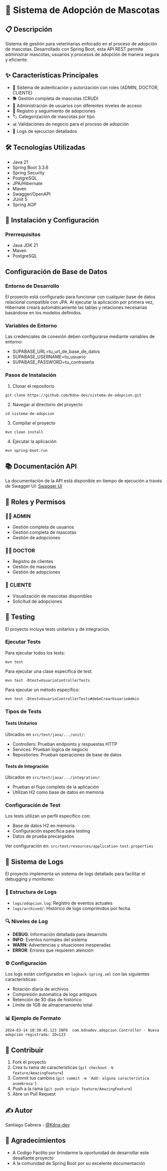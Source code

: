 # 🐾 Sistema de Adopción de Mascotas

## 📋 Descripción
Sistema de gestión para veterinarias enfocado en el proceso de adopción de mascotas. Desarrollado con Spring Boot, esta API REST permite administrar mascotas, usuarios y procesos de adopción de manera segura y eficiente.

## ✨ Características Principales
- 🔐 Sistema de autenticación y autorización con roles (ADMIN, DOCTOR, CLIENTE)
- 🐕 Gestión completa de mascotas (CRUD)
- 👥 Administración de usuarios con diferentes niveles de acceso
- 📝 Registro y seguimiento de adopciones
- 🏷️ Categorización de mascotas por tipo
- 📊 Validaciones de negocio para el proceso de adopción
- 🧾 Logs de ejecucion detallados

## 🛠️ Tecnologías Utilizadas
- Java 21
- Spring Boot 3.3.6
- Spring Security
- PostgreSQL
- JPA/Hibernate
- Maven
- Swagger/OpenAPI
- JUnit 5
- Spring AOP

## 🚀 Instalación y Configuración

### Prerrequisitos
- Java JDK 21
- Maven
- PostgreSQL

## Configuración de Base de Datos

### Entorno de Desarrollo
El proyecto está configurado para funcionar con cualquier base de datos relacional compatible con JPA. Al ejecutar la aplicación por primera vez, Hibernate creará automáticamente las tablas y relaciones necesarias basándose en los modelos definidos.

### Variables de Entorno
Las credenciales de conexión deben configurarse mediante variables de entorno:

- SUPABASE_URL=tu_url_de_base_de_datos
- SUPABASE_USERNAME=tu_usuario
- SUPABASE_PASSWORD=tu_contraseña

### Pasos de Instalación
1. Clonar el repositorio
```
git clone https://github.com/Kdna-dev/sistema-de-adopcion.git
```

2. Navegar al directorio del proyecto
```
cd sistema-de-adopcion
```

3. Compilar el proyecto
```
mvn clean install
```

4. Ejecutar la aplicación
```
mvn spring-boot:run
```

## 📚 Documentación API
La documentación de la API está disponible en tiempo de ejecución a través de Swagger UI:
[Swagger UI](http://localhost:8080/swagger-ui.html)


## 🔑 Roles y Permisos

### 👨‍💼 ADMIN
- Gestión completa de usuarios
- Gestión completa de mascotas
- Gestión de adopciones

### 👨‍⚕️ DOCTOR
- Registro de clientes
- Gestión de mascotas
- Gestión de adopciones

### 👤 CLIENTE
- Visualización de mascotas disponibles
- Solicitud de adopciones


## 🧪 Testing
El proyecto incluye tests unitarios y de integración.

### Ejecutar Tests
Para ejecutar todos los tests:
```
mvn test
```

Para ejecutar una clase específica de test:
```
mvn test -Dtest=UsuarioControllerTests
```

Para ejecutar un método específico:
```
mvn test -Dtest=UsuarioControllerTests#debeCrearUsuarioAdmin
```

### Tipos de Tests

#### Tests Unitarios
Ubicados en `src/test/java/.../unit/`:
- Controllers: Prueban endpoints y respuestas HTTP
- Services: Prueban lógica de negocio
- Repositories: Prueban operaciones de base de datos

#### Tests de Integración
Ubicados en `src/test/java/.../integration/`:
- Prueban el flujo completo de la aplicación
- Utilizan H2 como base de datos en memoria


### Configuración de Test
Los tests utilizan un perfil específico con:
- Base de datos H2 en memoria
- Configuración específica para testing
- Datos de prueba precargados

Ver configuración en:
`src/test/resources/application-test.properties`


## 📝 Sistema de Logs

El proyecto implementa un sistema de logs detallado para facilitar el debugging y monitoreo:

### 📂 Estructura de Logs
- `logs/adopcion.log`: Registro de eventos actuales
- `logs/archived/`: Histórico de logs comprimidos por fecha

### 🔍 Niveles de Log
- **DEBUG**: Información detallada para desarrollo
- **INFO**: Eventos normales del sistema
- **WARN**: Advertencias y situaciones inesperadas
- **ERROR**: Errores que requieren atención

### ⚙️ Configuración
Los logs están configurados en `logback-spring.xml` con las siguientes características:
- Rotación diaria de archivos
- Compresión automática de logs antiguos
- Retención de 30 días de histórico
- Límite de 1GB de almacenamiento total

### 📊 Ejemplo de Formato
```
2024-03-14 10:30:45.123 INFO  com.kdnadev.adopcion.Controller - Nueva adopción registrada: ID=123
```


## 🤝 Contribuir
1. Fork el proyecto
2. Crea tu rama de características (`git checkout -b feature/AmazingFeature`)
3. Commit tus cambios (`git commit -m 'Add: alguna característica asombrosa'`)
4. Push a la rama (`git push origin feature/AmazingFeature`)
5. Abre un Pull Request


## ✍️ Autor
Santiago Cabrera - [@Kdna-dev](https://github.com/Kdna-dev)


## 🙏 Agradecimientos
- A Codigo Facilito por brindarme la oportunidad de desarrollar este desafiante proyecto
- A la comunidad de Spring Boot por su excelente documentación